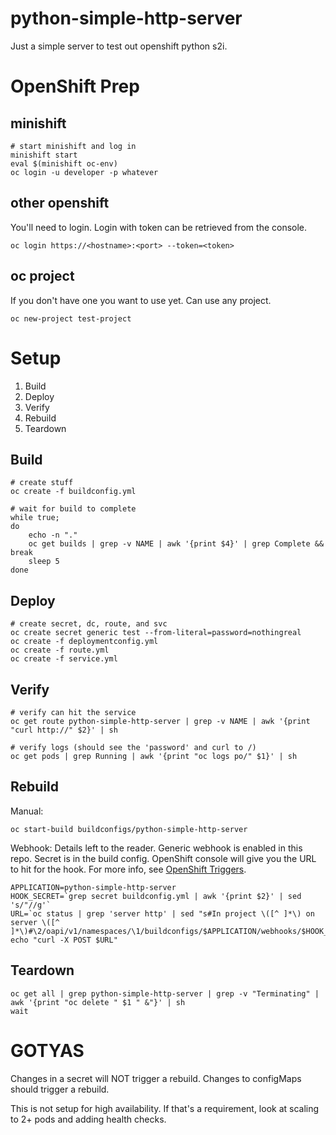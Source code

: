 # python-simple-http-server
Just a simple server to test out openshift python s2i.

# OpenShift Prep

## minishift
```
# start minishift and log in
minishift start
eval $(minishift oc-env)
oc login -u developer -p whatever
```

## other openshift
You'll need to login.  Login with token can be retrieved from the console.

```
oc login https://<hostname>:<port> --token=<token>
```

## oc project
If you don't have one you want to use yet.  Can use any project.

```
oc new-project test-project
```

# Setup
1. Build
2. Deploy
3. Verify
4. Rebuild
5. Teardown

## Build

```
# create stuff
oc create -f buildconfig.yml

# wait for build to complete
while true;
do
    echo -n "."
    oc get builds | grep -v NAME | awk '{print $4}' | grep Complete && break
    sleep 5
done
```

##  Deploy
```
# create secret, dc, route, and svc
oc create secret generic test --from-literal=password=nothingreal
oc create -f deploymentconfig.yml
oc create -f route.yml
oc create -f service.yml
```

## Verify
```
# verify can hit the service
oc get route python-simple-http-server | grep -v NAME | awk '{print "curl http://" $2}' | sh

# verify logs (should see the 'password' and curl to /)
oc get pods | grep Running | awk '{print "oc logs po/" $1}' | sh
```

## Rebuild
Manual:
```
oc start-build buildconfigs/python-simple-http-server
```

Webhook:
Details left to the reader.  Generic webhook is enabled in this repo.  Secret is in the build config.  OpenShift console will give you the URL to hit for the hook.  For more info, see [OpenShift Triggers](https://docs.openshift.com/container-platform/3.9/dev_guide/builds/triggering_builds.html#webhook-triggers).
```
APPLICATION=python-simple-http-server
HOOK_SECRET=`grep secret buildconfig.yml | awk '{print $2}' | sed 's/"//g'`
URL=`oc status | grep 'server http' | sed "s#In project \([^ ]*\) on server \([^ ]*\)#\2/oapi/v1/namespaces/\1/buildconfigs/$APPLICATION/webhooks/$HOOK_SECRET/generic#g"`
echo "curl -X POST $URL"
```

## Teardown
```
oc get all | grep python-simple-http-server | grep -v "Terminating" | awk '{print "oc delete " $1 " &"}' | sh
wait
```

# GOTYAS
Changes in a secret will NOT trigger a rebuild.  Changes to configMaps should trigger a rebuild.

This is not setup for high availability.  If that's a requirement, look at scaling to 2+ pods and adding health checks.
